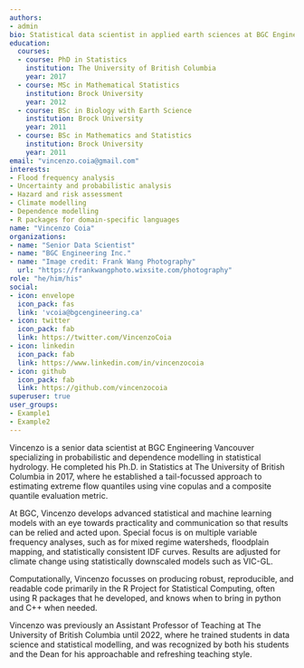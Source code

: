 ```yaml
---
authors:
- admin
bio: Statistical data scientist in applied earth sciences at BGC Engineering Inc. 
education:
  courses:
  - course: PhD in Statistics
    institution: The University of British Columbia
    year: 2017
  - course: MSc in Mathematical Statistics
    institution: Brock University
    year: 2012
  - course: BSc in Biology with Earth Science
    institution: Brock University
    year: 2011
  - course: BSc in Mathematics and Statistics
    institution: Brock University
    year: 2011
email: "vincenzo.coia@gmail.com"
interests:
- Flood frequency analysis
- Uncertainty and probabilistic analysis
- Hazard and risk assessment
- Climate modelling
- Dependence modelling
- R packages for domain-specific languages
name: "Vincenzo Coia"
organizations:
- name: "Senior Data Scientist"
- name: "BGC Engineering Inc."
- name: "Image credit: Frank Wang Photography"
  url: "https://frankwangphoto.wixsite.com/photography"
role: "he/him/his"
social:
- icon: envelope
  icon_pack: fas
  link: 'vcoia@bgcengineering.ca'
- icon: twitter
  icon_pack: fab
  link: https://twitter.com/VincenzoCoia
- icon: linkedin
  icon_pack: fab
  link: https://www.linkedin.com/in/vincenzocoia
- icon: github
  icon_pack: fab
  link: https://github.com/vincenzocoia
superuser: true
user_groups:
- Example1
- Example2
---
```


Vincenzo is a senior data scientist at BGC Engineering Vancouver specializing in probabilistic and dependence modelling in statistical hydrology. He completed his Ph.D. in Statistics at The University of British Columbia in 2017, where he established a tail-focussed approach to estimating extreme flow quantiles using vine copulas and a composite quantile evaluation metric. 

At BGC, Vincenzo develops advanced statistical and machine learning models with an eye towards practicality and communication so that results can be relied and acted upon. Special focus is on multiple variable frequency analyses, such as for mixed regime watersheds, floodplain mapping, and statistically consistent IDF curves. Results are adjusted for climate change using statistically downscaled models such as VIC-GL. 

Computationally, Vincenzo focusses on producing robust, reproducible, and readable code primarily in the R Project for Statistical Computing, often using R packages that he developed, and knows when to bring in python and C++ when needed. 

Vincenzo was previously an Assistant Professor of Teaching at The University of British Columbia until 2022, where he trained students in data science and statistical modelling, and was recognized by both his students and the Dean for his approachable and refreshing teaching style.